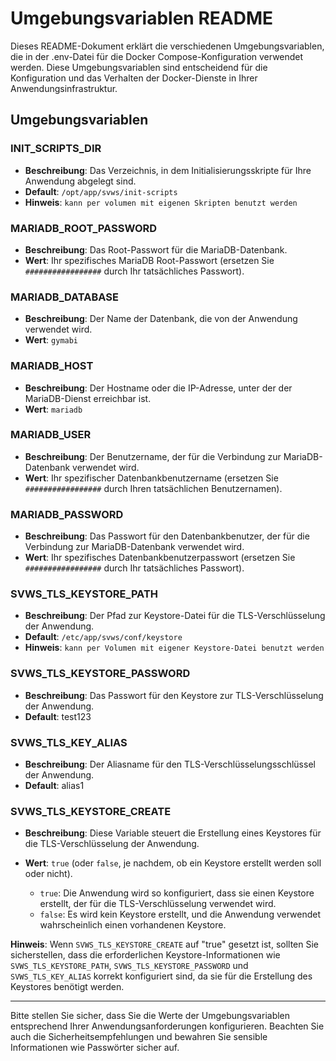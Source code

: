 # Umgebungsvariablen README

Dieses README-Dokument erklärt die verschiedenen Umgebungsvariablen, die in der .env-Datei für die Docker Compose-Konfiguration verwendet werden. Diese Umgebungsvariablen sind entscheidend für die Konfiguration und das Verhalten der Docker-Dienste in Ihrer Anwendungsinfrastruktur.

## Umgebungsvariablen

### INIT_SCRIPTS_DIR

- **Beschreibung**: Das Verzeichnis, in dem Initialisierungsskripte für Ihre Anwendung abgelegt sind.
- **Default**: `/opt/app/svws/init-scripts`
- **Hinweis**: `kann per volumen mit eigenen Skripten benutzt werden`

### MARIADB_ROOT_PASSWORD

- **Beschreibung**: Das Root-Passwort für die MariaDB-Datenbank.
- **Wert**: Ihr spezifisches MariaDB Root-Passwort (ersetzen Sie `#################` durch Ihr tatsächliches Passwort).

### MARIADB_DATABASE

- **Beschreibung**: Der Name der Datenbank, die von der Anwendung verwendet wird.
- **Wert**: `gymabi`

### MARIADB_HOST

- **Beschreibung**: Der Hostname oder die IP-Adresse, unter der der MariaDB-Dienst erreichbar ist.
- **Wert**: `mariadb`

### MARIADB_USER

- **Beschreibung**: Der Benutzername, der für die Verbindung zur MariaDB-Datenbank verwendet wird.
- **Wert**: Ihr spezifischer Datenbankbenutzername (ersetzen Sie `#################` durch Ihren tatsächlichen Benutzernamen).

### MARIADB_PASSWORD

- **Beschreibung**: Das Passwort für den Datenbankbenutzer, der für die Verbindung zur MariaDB-Datenbank verwendet wird.
- **Wert**: Ihr spezifisches Datenbankbenutzerpasswort (ersetzen Sie `#################` durch Ihr tatsächliches Passwort).

### SVWS_TLS_KEYSTORE_PATH

- **Beschreibung**: Der Pfad zur Keystore-Datei für die TLS-Verschlüsselung der Anwendung.
- **Default**: `/etc/app/svws/conf/keystore`
- **Hinweis**: `kann per Volumen mit eigener Keystore-Datei benutzt werden`

### SVWS_TLS_KEYSTORE_PASSWORD

- **Beschreibung**: Das Passwort für den Keystore zur TLS-Verschlüsselung der Anwendung.
- **Default**: test123

### SVWS_TLS_KEY_ALIAS

- **Beschreibung**: Der Aliasname für den TLS-Verschlüsselungsschlüssel der Anwendung.
- **Default**: alias1

### SVWS_TLS_KEYSTORE_CREATE

- **Beschreibung**: Diese Variable steuert die Erstellung eines Keystores für die TLS-Verschlüsselung der Anwendung.
- **Wert**: `true` (oder `false`, je nachdem, ob ein Keystore erstellt werden soll oder nicht).

	- `true`: Die Anwendung wird so konfiguriert, dass sie einen Keystore erstellt, der für die TLS-Verschlüsselung verwendet wird.
	- `false`: Es wird kein Keystore erstellt, und die Anwendung verwendet wahrscheinlich einen vorhandenen Keystore.

**Hinweis**: Wenn `SVWS_TLS_KEYSTORE_CREATE` auf "true" gesetzt ist, sollten Sie sicherstellen, dass die erforderlichen Keystore-Informationen wie `SVWS_TLS_KEYSTORE_PATH`, `SVWS_TLS_KEYSTORE_PASSWORD` und `SVWS_TLS_KEY_ALIAS` korrekt konfiguriert sind, da sie für die Erstellung des Keystores benötigt werden.

---

Bitte stellen Sie sicher, dass Sie die Werte der Umgebungsvariablen entsprechend Ihrer Anwendungsanforderungen konfigurieren. Beachten Sie auch die Sicherheitsempfehlungen und bewahren Sie sensible Informationen wie Passwörter sicher auf.
